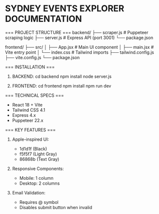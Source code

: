 # SYDNEY EVENTS EXPLORER DOCUMENTATION

=== PROJECT STRUCTURE ===
backend/
├── scraper.js       # Puppeteer scraping logic
├── server.js        # Express API (port 3001)
└── package.json

frontend/
├── src/
│   ├── App.jsx      # Main UI component
│   ├── main.jsx     # Vite entry point
│   └── index.css    # Tailwind imports
├── tailwind.config.js
├── vite.config.js
└── package.json

=== INSTALLATION ===
1. BACKEND:
   cd backend
   npm install
   node server.js

2. FRONTEND:
   cd frontend
   npm install
   npm run dev

=== TECHNICAL SPECS ===
- React 18 + Vite
- Tailwind CSS 4.1
- Express 4.x
- Puppeteer 22.x

=== KEY FEATURES ===
1. Apple-inspired UI:
   - 1d1d1f (Black)
   - f5f5f7 (Light Gray)
   - 86868b (Text Gray)

2. Responsive Components:
   - Mobile: 1 column
   - Desktop: 2 columns

3. Email Validation:
   - Requires @ symbol
   - Disables submit button when invalid
